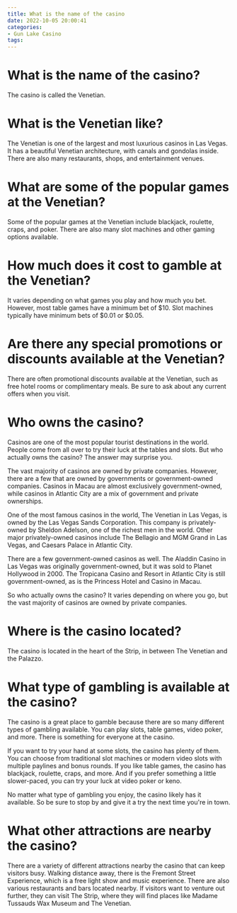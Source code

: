```yaml
---
title: What is the name of the casino
date: 2022-10-05 20:00:41
categories:
- Gun Lake Casino
tags:
---
```



#  What is the name of the casino?

The casino is called the Venetian.

# What is the Venetian like?

The Venetian is one of the largest and most luxurious casinos in Las Vegas. It has a beautiful Venetian architecture, with canals and gondolas inside. There are also many restaurants, shops, and entertainment venues.

# What are some of the popular games at the Venetian?

Some of the popular games at the Venetian include blackjack, roulette, craps, and poker. There are also many slot machines and other gaming options available.

# How much does it cost to gamble at the Venetian?

It varies depending on what games you play and how much you bet. However, most table games have a minimum bet of $10. Slot machines typically have minimum bets of $0.01 or $0.05.

# Are there any special promotions or discounts available at the Venetian?

There are often promotional discounts available at the Venetian, such as free hotel rooms or complimentary meals. Be sure to ask about any current offers when you visit.

#  Who owns the casino?

Casinos are one of the most popular tourist destinations in the world. People come from all over to try their luck at the tables and slots. But who actually owns the casino? The answer may surprise you.

The vast majority of casinos are owned by private companies. However, there are a few that are owned by governments or government-owned companies. Casinos in Macau are almost exclusively government-owned, while casinos in Atlantic City are a mix of government and private ownerships.

One of the most famous casinos in the world, The Venetian in Las Vegas, is owned by the Las Vegas Sands Corporation. This company is privately-owned by Sheldon Adelson, one of the richest men in the world. Other major privately-owned casinos include The Bellagio and MGM Grand in Las Vegas, and Caesars Palace in Atlantic City.

There are a few government-owned casinos as well. The Aladdin Casino in Las Vegas was originally government-owned, but it was sold to Planet Hollywood in 2000. The Tropicana Casino and Resort in Atlantic City is still government-owned, as is the Princess Hotel and Casino in Macau.

So who actually owns the casino? It varies depending on where you go, but the vast majority of casinos are owned by private companies.

#  Where is the casino located?

The casino is located in the heart of the Strip, in between The Venetian and the Palazzo.

#  What type of gambling is available at the casino?

The casino is a great place to gamble because there are so many different types of gambling available. You can play slots, table games, video poker, and more. There is something for everyone at the casino.

If you want to try your hand at some slots, the casino has plenty of them. You can choose from traditional slot machines or modern video slots with multiple paylines and bonus rounds. If you like table games, the casino has blackjack, roulette, craps, and more. And if you prefer something a little slower-paced, you can try your luck at video poker or keno.

No matter what type of gambling you enjoy, the casino likely has it available. So be sure to stop by and give it a try the next time you're in town.

#  What other attractions are nearby the casino?

There are a variety of different attractions nearby the casino that can keep visitors busy. Walking distance away, there is the Fremont Street Experience, which is a free light show and music experience. There are also various restaurants and bars located nearby. If visitors want to venture out further, they can visit The Strip, where they will find places like Madame Tussauds Wax Museum and The Venetian.